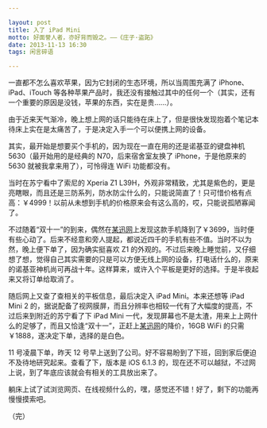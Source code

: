 ```yaml
---

layout: post
title: 入了 iPad Mini
motto: 好面誉人者，亦好背而毁之。——《庄子·盗跖》
date: 2013-11-13 16:30
tags: 闲言碎语

---
```


一直都不怎么喜欢苹果，因为它封闭的生态环境，所以当周围充满了 iPhone、iPad、iTouch 等各种苹果产品时，我还没有接触过其中的任何一个（其实，还有一个重要的原因是没钱，苹果的东西，实在是贵……）。

由于近来天气渐冷，晚上想上网的话只能待在床上了，但是很快发现抱着个笔记本待床上实在是太痛苦了，于是决定入手一个可以便携上网的设备。

<!-- more -->

其实，最开始是想要买个手机的，因为现在一直在用的还是诺基亚的键盘神机 5630（最开始用的是经典的 N70，后来宿舍室友换了 iPhone，于是他原来的 5630 就被我拿来用了），可怜得连 WiFi 功能都没有。

当时在苏宁看中了索尼的 Xperia Z1 L39H，外观非常精致，尤其是紫色的，更是亮瞎眼，而且还是三防系列，防水防尘什么的，只能说简直了！只可惜价格有点高：￥4999！以前从未想到手机的价格原来会有这么高的，哎，只能说孤陋寡闻了。

不过随着“双十一”的到来，偶然在[某迅网][ref-1]上发现这款手机降到了￥3699，当时便有些心动了。后来不经意和旁人提起，都说近四千的手机有些不值。当时不以为然，晚上便下单了，因为确实挺喜欢 Z1 的外观的。不过后来晚上睡觉前，又仔细想了想，觉得自己其实需要的只是可以方便无线上网的设备，打电话什么的，原来的诺基亚神机尚可再战十年。这样算来，或许入个平板是更好的选择。于是半夜起来又将订单给取消了。

随后网上又查了查相关的平板信息，最后决定入 iPad Mini。本来还想等 iPad Mini 2 的，据说配备了视网膜屏，而且分辨率也相较一代有了大幅度的提高，不过后来到附近的苏宁看了下 iPad Mini 一代，发现屏幕也不是太渣，用来上上网什么的足够了，而且又恰逢“双十一”，正赶上[某迅网][ref-2]的降价，16GB WiFi 的只需￥1888，遂决定下单，选择的是白色。

11 号凌晨下单，昨天 12 号早上送到了公司。好不容易盼到了下班，回到家后便迫不及待地研究起来。查看了下，版本是 iOS 6.1.3 的，现在还不可以越狱，不过网上说，到了年底应该就会有相关的工具放出来了。

躺床上试了试浏览网页、在线视频什么的，嘿，感觉还不错！好了，剩下的功能再慢慢摸索吧。

（完）

[ref-1]: http://item.yixun.com/item-794757.html
[ref-2]: http://item.yixun.com/item-444800.html
